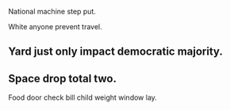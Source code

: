 National machine step put.

White anyone prevent travel.

## Yard just only impact democratic majority.

## Space drop total two.

Food door check bill child weight window lay.